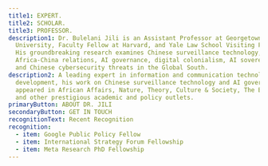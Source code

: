```yaml
---
title1: EXPERT.
title2: SCHOLAR.
title3: PROFESSOR.
description1: Dr. Bulelani Jili is an Assistant Professor at Georgetown
  University, Faculty Fellow at Harvard, and Yale Law School Visiting Fellow.
  His groundbreaking research examines Chinese surveillance technology,
  Africa-China relations, AI governance, digital colonialism, AI sovereignty,
  and Chinese cybersecurity threats in the Global South.
description2: A leading expert in information and communication technology
  development, his work on Chinese surveillance technology and AI governance has
  appeared in African Affairs, Nature, Theory, Culture & Society, The Economist,
  and other prestigious academic and policy outlets.
primaryButton: ABOUT DR. JILI
secondaryButton: GET IN TOUCH
recognitionText: Recent Recognition
recognition:
  - item: Google Public Policy Fellow
  - item: International Strategy Forum Fellowship
  - item: Meta Research PhD Fellowship
---
```

